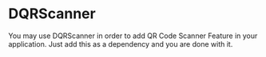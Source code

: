 # DQRScanner
You may use DQRScanner in order to add QR Code Scanner Feature in your application. Just add this as a dependency and you are done with it.
